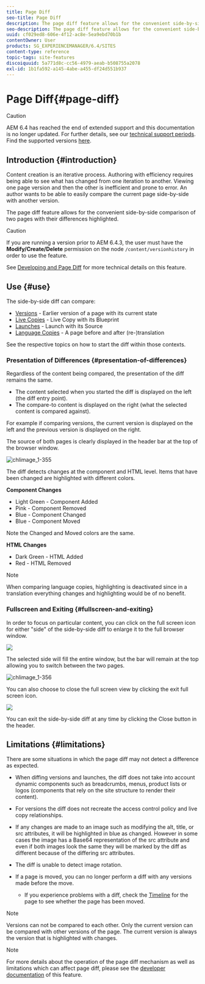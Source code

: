 ```yaml
---
title: Page Diff
seo-title: Page Diff
description: The page diff feature allows for the convenient side-by-side comparison of two pages with their differences highlighted.
seo-description: The page diff feature allows for the convenient side-by-side comparison of two pages with their differences highlighted.
uuid: cf029ed8-606e-4f12-ac8e-5ea9ebd70b1b
contentOwner: User
products: SG_EXPERIENCEMANAGER/6.4/SITES
content-type: reference
topic-tags: site-features
discoiquuid: 5a771d8c-cc56-4979-aeab-b508755a2078
exl-id: 1b1fa592-a145-4abe-a455-df24d551b937
---
```

# Page Diff{#page-diff}

>[!CAUTION]
>
>AEM 6.4 has reached the end of extended support and this documentation is no longer updated. For further details, see our [technical support periods](https://helpx.adobe.com/support/programs/eol-matrix.html). Find the supported versions [here](https://experienceleague.adobe.com/docs/).

## Introduction {#introduction}

Content creation is an iterative process. Authoring with efficiency requires being able to see what has changed from one iteration to another. Viewing one page version and then the other is inefficient and prone to error. An author wants to be able to easily compare the current page side-by-side with another version.

The page diff feature allows for the convenient side-by-side comparison of two pages with their differences highlighted.

>[!CAUTION]
>
>If you are running a version prior to AEM 6.4.3, the user must have the **Modify/Create/Delete** permission on the node `/content/versionhistory` in order to use the feature.
>
>See [Developing and Page Diff](/help/sites-developing/pagediff.md#operation-details) for more technical details on this feature.

## Use {#use}

The side-by-side diff can compare:

* [Versions](/help/sites-authoring/working-with-page-versions.md#comparing-a-version-with-current-page) - Earlier version of a page with its current state
* [Live Copies](/help/sites-administering/msm-livecopy.md#comparing-a-live-copy-page-with-a-blueprint-page) - Live Copy with its Blueprint
* [Launches](/help/sites-authoring/launches-editing.md#comparing-a-launch-page-to-its-source-page) - Launch with its Source
* [Language Copies](/help/sites-administering/tc-manage.md#comparing-language-copies) - A page before and after (re-)translation

See the respective topics on how to start the diff within those contexts.

### Presentation of Differences {#presentation-of-differences}

Regardless of the content being compared, the presentation of the diff remains the same.

* The content selected when you started the diff is displayed on the left (the diff entry point).
* The compare-to content is displayed on the right (what the selected content is compared against).

For example if comparing versions, the current version is displayed on the left and the previous version is displayed on the right.

The source of both pages is clearly displayed in the header bar at the top of the browser window.

![chlimage_1-355](assets/chlimage_1-355.png)

The diff detects changes at the component and HTML level. Items that have been changed are highlighted with different colors.

**Component Changes**

* Light Green - Component Added
* Pink - Component Removed
* Blue - Component Changed
* Blue - Component Moved

Note the Changed and Moved colors are the same.

**HTML Changes**

* Dark Green - HTML Added
* Red - HTML Removed

>[!NOTE]
>
>When comparing language copies, highlighting is deactivated since in a translation everything changes and highlighting would be of no benefit.

### Fullscreen and Exiting {#fullscreen-and-exiting}

In order to focus on particular content, you can click on the full screen icon for either "side" of the side-by-side diff to enlarge it to the full browser window.

![](do-not-localize/chlimage_1-24.png)

The selected side will fill the entire window, but the bar will remain at the top allowing you to switch between the two pages.

![chlimage_1-356](assets/chlimage_1-356.png)

You can also choose to close the full screen view by clicking the exit full screen icon.

![](do-not-localize/chlimage_1-25.png)

You can exit the side-by-side diff at any time by clicking the Close button in the header.

## Limitations {#limitations}

There are some situations in which the page diff may not detect a difference as expected.

* When diffing versions and launches, the diff does not take into account dynamic components such as breadcrumbs, menus, product lists or logos (components that rely on the site structure to render their content).
* For versions the diff does not recreate the access control policy and live copy relationships.
* If any changes are made to an image such as modifying the alt, title, or src attributes, it will be highlighted in blue as changed. However in some cases the image has a Base64 representation of the src attribute and even if both images look the same they will be marked by the diff as different because of the differing src attributes.
* The diff is unable to detect image rotation.
* If a page is moved, you can no longer perform a diff with any versions made before the move.

    * If you experience problems with a diff, check the [Timeline](/help/sites-authoring/basic-handling.md#timeline) for the page to see whether the page has been moved.

>[!NOTE]
>
>Versions can not be compared to each other. Only the current version can be compared with other versions of the page. The current version is always the version that is highlighted with changes.

>[!NOTE]
>
>For more details about the operation of the page diff mechanism as well as limitations which can affect page diff, please see the [developer documentation](/help/sites-developing/pagediff.md) of this feature.
